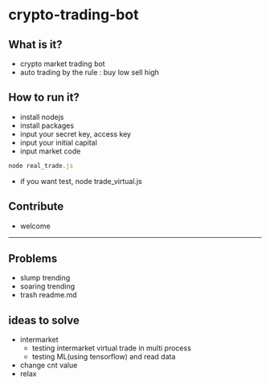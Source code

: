 # crypto-trading-bot
## What is it?
- crypto market trading bot
- auto trading by the rule : buy low sell high
## How to run it?
- install nodejs
- install packages
- input your secret key, access key
- input your initial capital
- input market code
```javascript
node real_trade.js
```
- if you want test, node trade_virtual.js
## Contribute
- welcome
***
## Problems
- slump trending
- soaring trending
- trash readme.md
## ideas to solve
- intermarket
  - testing intermarket virtual trade in multi process
  - testing ML(using tensorflow) and read data
- change cnt value
- relax
